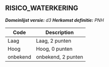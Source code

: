 ## RISICO_WATERKERING

*__Domeinlijst versie:__ d3*
*__Herkomst definitie:__ PNH*

|__Code__ |__Description__	|
|	---	|	---	|
| Laag | Laag, 2 punten |
| Hoog | Hoog, 0 punten |
| onbekend | onbekend, 2 punten |
